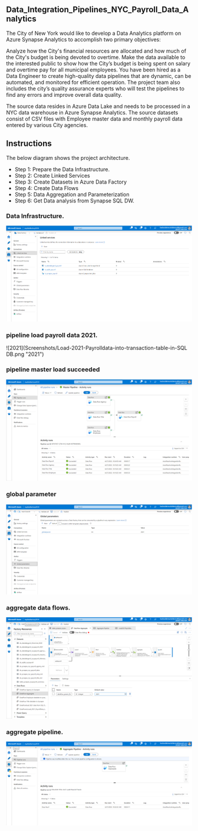 ## Data_Integration_Pipelines_NYC_Payroll_Data_Analytics

The City of New York would like to develop a Data Analytics platform on Azure Synapse Analytics to accomplish two primary objectives:

Analyze how the City's financial resources are allocated and how much of the City's budget is being devoted to overtime.
Make the data available to the interested public to show how the City’s budget is being spent on salary and overtime pay for all municipal employees.
You have been hired as a Data Engineer to create high-quality data pipelines that are dynamic, can be automated, and monitored for efficient operation. The project team also includes the city’s quality assurance experts who will test the pipelines to find any errors and improve overall data quality.

The source data resides in Azure Data Lake and needs to be processed in a NYC data warehouse in Azure Synapse Analytics. The source datasets consist of CSV files with Employee master data and monthly payroll data entered by various City agencies.


## Instructions
The below diagram shows the project architecture.  
- Step 1: Prepare the Data Infrastructure.
- Step 2: Create Linked Services
- Step 3: Create Datasets in Azure Data Factory
- Step 4: Create Data Flows
- Step 5: Data Aggregation and Parameterization
- Step 6: Get Data analysis from Synapse SQL DW.


### Data Infrastructure.

![linkservices](Screenshots/linkservices.png "linkservices")

### pipeline load payroll data 2021.

![2021](Screenshots/Load-2021-Payrolldata-into-transaction-table-in-SQL DB.png "2021")

### pipeline master load succeeded

![pipeline_master_load_succeeded](Screenshots/MasterPipelineSuccesed.png "pipeline_master_load_succeeded")

 ### global parameter

 ![global_parameter](Screenshots/GlobalParam.png "global_parameter")
 
### aggregate data flows.

![aggregate_data_flows](Screenshots/Aggregateflow.png "aggregate_data_flows")

### aggregate pipeline.

![aggregate_pipeline](Screenshots/AggregatePipelineSuccesed.png "aggregate_pipeline")
